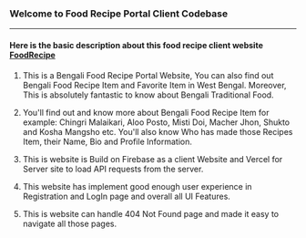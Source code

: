 ### Welcome to Food Recipe Portal Client Codebase
----------------------------------------------------------------------------------------------------------------------------------------------
#### Here is the basic description about this food recipe client website [FoodRecipe](https://food-recipes-7a591.web.app/ "FoodRecipe")


1. This is a Bengali Food Recipe Portal Website, You can also find out Bengali Food Recipe Item and Favorite Item in West Bengal. Moreover, This is absolutely fantastic to know about Bengali Traditional Food.

2. You'll find out and know more about Bengali Food Recipe Item for example: Chingri Malaikari, Aloo Posto, Misti Doi, Macher Jhon, Shukto and Kosha Mangsho etc. You'll also know Who has made those Recipes Item, their Name, Bio and Profile Information.

3. This is website is Build on Firebase as a client Website and Vercel for Server site to load API requests from the server.
 
4. This website has implement good enough user experience in Registration and LogIn page and overall all UI Features.

5. This is website can handle 404 Not Found page and made it easy to navigate all those pages. 